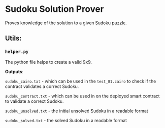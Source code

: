 # Sudoku Solution Prover

Proves knowledge of the solution to a given Sudoku puzzle.

<!-- To be described -->

## Utils:

### `helper.py`

The python file helps to create a valid 9x9.

**Outputs**:

`sudoku_cairo.txt` - which can be used in the `test_01.cairo` to check if the contract validates a correct Sudoku.

`sudoku_contract.txt` - which can be used in on the deployed smart contract to validate a correct Sudoku.

`sudoku_unsolved.txt` - the initial unsolved Sudoku in a readable format

`sudoku_solved.txt` - the solved Sudoku in a readable format
